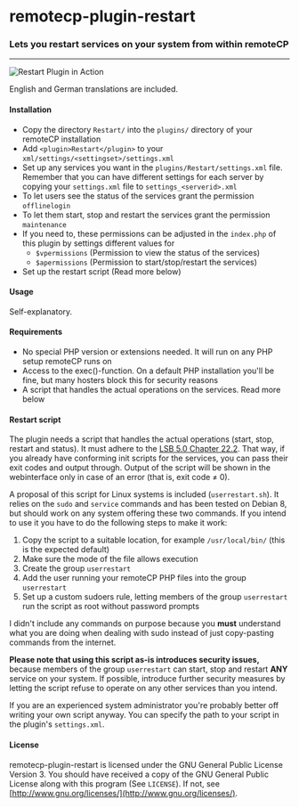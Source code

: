 # remotecp-plugin-restart
### Lets you restart services on your system from within remoteCP

*****
![Restart Plugin in Action](https://i.imgur.com/1smLHa8.png)

English and German translations are included.

#### Installation
* Copy the directory `Restart/` into the `plugins/` directory of your remoteCP installation
* Add `<plugin>Restart</plugin>` to your `xml/settings/<settingset>/settings.xml`
* Set up any services you want in the `plugins/Restart/settings.xml` file. Remember that you can have different settings for each server by copying your `settings.xml` file to `settings_<serverid>.xml`
* To let users see the status of the services grant the permission `offlinelogin`
* To let them start, stop and restart the services grant the permission `maintenance`
* If you need to, these permissions can be adjusted in the `index.php` of this plugin by settings different values for
	* `$vpermissions` (Permission to view the status of the services)
	* `$apermissions` (Permission to start/stop/restart the services)
* Set up the restart script (Read more below)

#### Usage
Self-explanatory.

#### Requirements
* No special PHP version or extensions needed. It will run on any PHP setup remoteCP runs on
* Access to the exec()-function. On a default PHP installation you'll be fine, but many hosters block this for security reasons
* A script that handles the actual operations on the services. Read more below

#### Restart script
The plugin needs a script that handles the actual operations (start, stop, restart and status).
It must adhere to the [LSB 5.0 Chapter 22.2](http://refspecs.linuxfoundation.org/LSB_5.0.0/LSB-Core-generic/LSB-Core-generic/iniscrptact.html). That way, if you already have conforming init scripts for the services, you can pass their exit codes and output through. Output of the script will be shown in the webinterface only in case of an error (that is, exit code ≠ 0).

A proposal of this script for Linux systems is included (`userrestart.sh`). It relies on the `sudo` and `service` commands and has been tested on Debian 8, but should work on any system offering these two commands. If you intend to use it you have to do the following steps to make it work:
1. Copy the script to a suitable location, for example `/usr/local/bin/` (this is the expected default)
2. Make sure the mode of the file allows execution
3. Create the group `userrestart`
4. Add the user running your remoteCP PHP files into the group `userrestart`
5. Set up a custom sudoers rule, letting members of the group `userrestart` run the script as root without password prompts

I didn't include any commands on purpose because you **must** understand what you are doing when dealing with sudo instead of just copy-pasting commands from the internet.

**Please note that using this script as-is introduces security issues,** because members of the group `userrestart` can start, stop and restart **ANY** service on your system. If possible, introduce further security measures by letting the script refuse to operate on any other services than you intend.

If you are an experienced system administrator you're probably better off writing your own script anyway. You can specify the path to your script in the plugin's `settings.xml`.

#### License
remotecp-plugin-restart is licensed under the GNU General Public License Version 3. You should have received a copy of the GNU General Public License along with this program (See `LICENSE`). If not, see [http://www.gnu.org/licenses/](http://www.gnu.org/licenses/).
